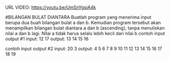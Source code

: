 URL VIDEO: https://youtu.be/UmSnYgsiA4k


#BILANGAN BULAT DIANTARA 
Buatlah program yang menerima input berupa dua buah bilangan bulat a dan b. Kemudian program tersebut akan menampilkan bilangan bulat diantara a dan b (ascending), tanpa menuliskan nilai a dan b lagi. Nilai a tidak harus selalu lebih kecil dari nilai b
contoh input output #1
input:
12
17
output:
13 14 15 16

contoh input output #2
input:
20
3
output:
4 5 6 7 8 9 10 11 12 13 14 15 16 17 18 19




